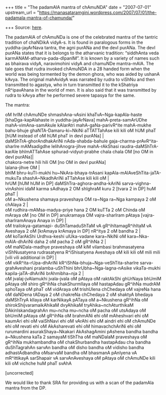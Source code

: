 +++
title = "The padamAlA mantra of chAmuNDA"
date = "2007-07-01"
upstream_url = "https://manasataramgini.wordpress.com/2007/07/01/the-padamala-mantra-of-chamunda/"

+++
Source: [here](https://manasataramgini.wordpress.com/2007/07/01/the-padamala-mantra-of-chamunda/).

The padamAlA of chAmuNDa is one of the celebrated mantra of the tantric
tradition of chaNDikA vidyA-s. It is found in paralogous forms in the
yuddha-jayArNava tantra, the agni purANa and the devI purANa. The devI
purANa states that it is belongs to the atharvanic tradition: “siddhAnta
veda karmANAM-atharva-pada-dIpanIM”. It is known by a variety of names
such as bhairava vidyA, naravimohini vidyA and chamuNDe mantra-mAlA. The
tale goes that rudra invoked chAmuNDA in a 28 handed form when the world
was being tormented by the demon ghora, who was aided by ushanA kAvya.
The original mahAvidyA was narrated by rudra to viShNu and then
transmitted to agastya, who in turn transmitted it to the kShatriya
nR^ipavAhana in the world of men. It is also said that it was
transmitted by rudra to kAvya after he performed severe tapasya for the
same.

The mantra:

oM hrIM chAmuNDe shmashAna-vAsini khaTvA\~Nga-kapAla-haste
\[khaDga-kapAlahaste in yuddha-jayArNava\] mahA-preta-samArUDhe
mahA-vimAna-samAkule kAlarAtri mahA-gaNa-parivR^ite mahA-mukhe
bahu-bhuje ghaNTA-Damaru-ki\~NkiNi aTTATTahAse kili kili oM hUM phaT
\[hUM instead of oM hUM phaT in devI purANa\] \|  
daMShTrA-ghorAndhakAriNi nAda-shabda-bahule
gaja-charma-prAvR^ita-sharIre mAMsadigdhe lelihAnogra-jihve
mahA-rAkShasi raudra-daMShTrA-karAle bhImATTahAse sphurad-vidyut-prabhe
chala chala OM \[no OM in devI purANa\]\|  
chakora-netre hili hili OM \[no OM in devI purANa\]  
lalana-jihve OM \|  
bhIM bhru-kuTI-mukhi hu\~NkAra-bhaya-trAsani
kapAla-mAlAveShTita-jaTA-mukuTa shashA\~NkadhAriNi aTTahAse kili kili oM
\|  
hrUM \[hUM hUM in DP\] daMShTra-aghora-andha-kAriNi
sarva-vighna-vinAshini idaM karma sAdhaya 2 OM shIghraM kuru 2 \[tvara 2
in DP\] huM phaT \|  
oM a\~Nkushena shamaya praveshaya OM ra\~Nga ra\~Nga kampaya 2 oM
chAlaya 2 \|  
oM rudhira-mAMsa-madya-priye hana 2 OM kuTTa 2 oM Chinda oM mAraya oM
\[no OM in DP\] anukramaya OM vajra-sharIram pAtaya
\[vajra-sharIramAnaya Anaya in DP\] \|  
oM trailokya-gatamapi- duShTamaduShTaM vA gR^ihItamagR^ihItaM vA
Aveshaya 2 oM \[krAmaya krAmaya in DP\] nR^itya 2 oM bandha 2 \|  
oM koTarAkShi Urdhva-keshi ulUka-vadane kara\~NkiNi oM
kara\~Nka-mAlA-dhAriNi daha 2 oM pacha 2 oM gR^ihNa 2 \|  
oM maNDala-madhye praveshaya oM kiM vilambasi brahmasatyena
viShNusatyena rudrasatyena R^iShisatyena Aveshaya oM kili kili oM mili
mili \[vili vili additional in DP\] \|  
oM vikR^ita-rUpa-dhAriNi kR^iShNa-bhuja\~Nga-veShTita-sharIre
sarva-grahAveshani pralamba-uShThini bhrUbha\~Nga-lagna-nAsike
vikaTa-mukhi kapila-jaTA-dhAriNi brAhmibha\~nja 2 \|  
oM jvalaj-jvAlamukhi jvala-jvala oM pAtaya oM raktAkShi ghUrNaya bhUmiM
pAtaya oM shiro gR^ihNa chakShurmIlaya oM hastapAdau gR^ihNa mudrAM
sphoTaya oM phaT oM vidAraya oM trishUlena chChedaya oM vajreNa hana oM
daNDena tADaya 2 oM chakreNa chChedaya 2 oM shaktyA bhedaya daMShTryA
kIlaya oM karNikayA pATaya oM a\~Nkushena gR^ihNa oM
shirokShijvaramaikAhikaM dvyAhikaM tryAhika\~nchAturthikaM
DAkinIskandagrahAn mu\~ncha mu\~ncha oM pacha oM utsAdaya oM bhUmiM
pAtaya oM gR^ihNa oM brahmANi ehi oM mAheshvari ehi oM kaumAri ehi oM
vaiShNavi ehi oM vArAhi ehi oM aindri ehi oM chAmuNDe ehi oM revati ehi
oM AkAsharevati ehi oM himavachchAriNi ehi oM rurumardini
asurakShaya\~Nkakari AkAshagAmini pAshena bandha bandha a\~Nkushena kaTa
2 samayaM tiShTha oM maNDalaM praveshaya oM gR^ihNa mukhambandha oM
chakShurbandha hastapAdau cha bandha duShTagrahAn sarvAn bandha oM disho
bandha oM vidisho bandha adhastAdbandha oMsarvaM bandha oM bhasmanA
pAnIyena vA mR^ittikayA sarShapair vA sarvAnAveshaya oM pAtaya oM
chAmuNDe kili kili oM vichche huM phaT svAhA

\[uncorrected\]

We would like to thank SRA for providing us with a scan of the padamAla
mantra from the DP.

